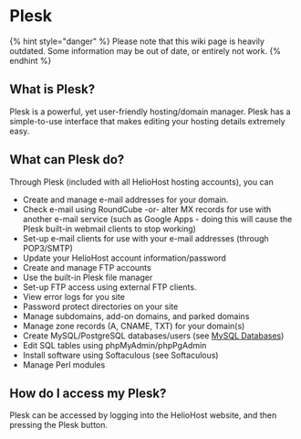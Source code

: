 # Plesk
{% hint style="danger" %} Please note that this wiki page is heavily outdated. Some information may be out of date, or entirely not work.  {% endhint %}
## What is Plesk?

Plesk is a powerful, yet user-friendly hosting/domain manager. Plesk has a simple-to-use interface that makes editing your hosting details extremely easy.

## What can Plesk do?

Through Plesk \(included with all HelioHost hosting accounts\), you can

* Create and manage e-mail addresses for your domain.
* Check e-mail using RoundCube -or- alter MX records for use with another e-mail service \(such as Google Apps - doing this will cause the Plesk built-in webmail clients to stop working\)
* Set-up e-mail clients for use with your e-mail addresses \(through POP3/SMTP\)
* Update your HelioHost account information/password
* Create and manage FTP accounts
* Use the built-in Plesk file manager
* Set-up FTP access using external FTP clients.
* View error logs for you site
* Password protect directories on your site
* Manage subdomains, add-on domains, and parked domains
* Manage zone records \(A, CNAME, TXT\) for your domain\(s\)
* Create MySQL/PostgreSQL databases/users \(see [MySQL Databases](../management/mysql.md)\)
* Edit SQL tables using phpMyAdmin/phpPgAdmin
* Install software using Softaculous \(see Softaculous\)
* Manage Perl modules

## How do I access my Plesk?

Plesk can be accessed by logging into the HelioHost website, and then pressing the Plesk button. 
